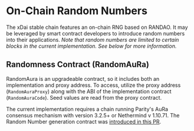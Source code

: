 # On-Chain Random Numbers

The xDai stable chain features an on-chain RNG based on RANDAO. It may be leveraged by smart contract developers to introduce random numbers into their applications. _Note that random numbers are limited to certain blocks in the current implementation. See below for more information._

## Randomness Contract \(RandomAuRa\) <a id="randomness-contract-randomaura"></a>

RandomAura is an upgradeable contract, so it includes both an implementation and proxy address. To access, utilize the proxy address \(`RandomAuraProxy`\) along with the ABI of the implementation contract \(`RandomAuraCode`\). Seed values are read from the proxy contract.

The current implementation requires a chain running Parity's AuRa consensus mechanism with version 3.2.5+ or Nethermind v 1.10.71. The Random Number generation contract was [introduced in this PR](https://github.com/paritytech/parity-ethereum/pull/10946).

